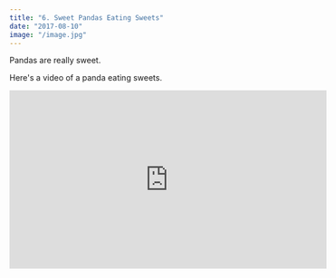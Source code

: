 ```yaml
---
title: "6. Sweet Pandas Eating Sweets"
date: "2017-08-10"
image: "/image.jpg"
---
```


Pandas are really sweet.

Here's a video of a panda eating sweets.

<iframe width="560" height="315" src="https://www.youtube.com/embed/4n0xNbfJLR8" frameborder="0" allowfullscreen></iframe>